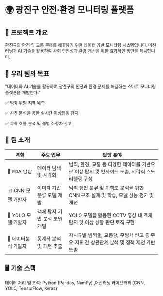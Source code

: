 # 🌍 광진구 안전·환경 모니터링 플랫폼



## 📌 프로젝트 개요
광진구의 안전 및 교통 문제를 해결하기 위한 데이터 기반 모니터링 시스템입니다. 머신러닝과 AI 기술을 활용하여 사회 안전성과 환경 개선을 위한 효과적인 방안을 제시합니다.

## 🎯 우리 팀의 목표
"데이터와 AI 기술을 활용하여 광진구의 안전과 환경 문제를 해결하는 스마트 모니터링 플랫폼을 개발한다."

✅ 범죄 위험 지역 예측

✅ 사진 분석을 통한 실시간 이상행동 감지

✅ 교통 흐름 분석 및 불법 주정차 신고

## 🚀 팀 소개
| 역할 | 주요 업무 | 담당 분야 |
| --- | --- | --- |
| 🎨 EDA 담당 | 데이터 탐색 및 시각화 | 범죄, 환경, 교통 등 다양한 데이터를 기반으로 이상 탐지 및 인사이트 도출, 시각적 스토리텔링 구성 |
| 📊 CNN 모델 개발자 | 이미지 기반 분류 모델 개발 | 범죄 장면 분류 및 위험도 분석을 위한 CNN 구조 설계 및 학습, 모델 성능 평가 및 개선 |
| 🎯 YOLO 모델 개발자 | 객체 탐지 기반 분석 모델 개발 |YOLO 모델을 활용한 CCTV 영상 내 객체 탐지 및 이상 상황 판단 로직 구현 |
| 🔧 데이터분석 개발자 | 통계적 분석 및 패턴 추출 | 자치구별 범죄율, 교통량, 주정차 신고 등 주요 지표 간 상관관계 분석 및 정책 제언 기반 도출 |


## 🖥️ 기술 스택

데이터 처리 및 분석: Python (Pandas, NumPy) ,머신러닝 라이브러리 (CNN, YOLO, TensorFlow, Keras)
